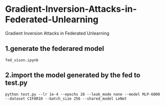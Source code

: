 # Gradient-Inversion-Attacks-in-Federated-Unlearning
Gradient Inversion Attacks in Federated Unlearning

## 1.generate the federared model

```fed_vison.ipynb```

## 2.import the model generated by the fed to test.py
```python test.py --lr 1e-4 --epochs 28 --leak_mode none --model MLP-6000 --dataset CIFAR10 --batch_size 256 --shared_model LeNet```
